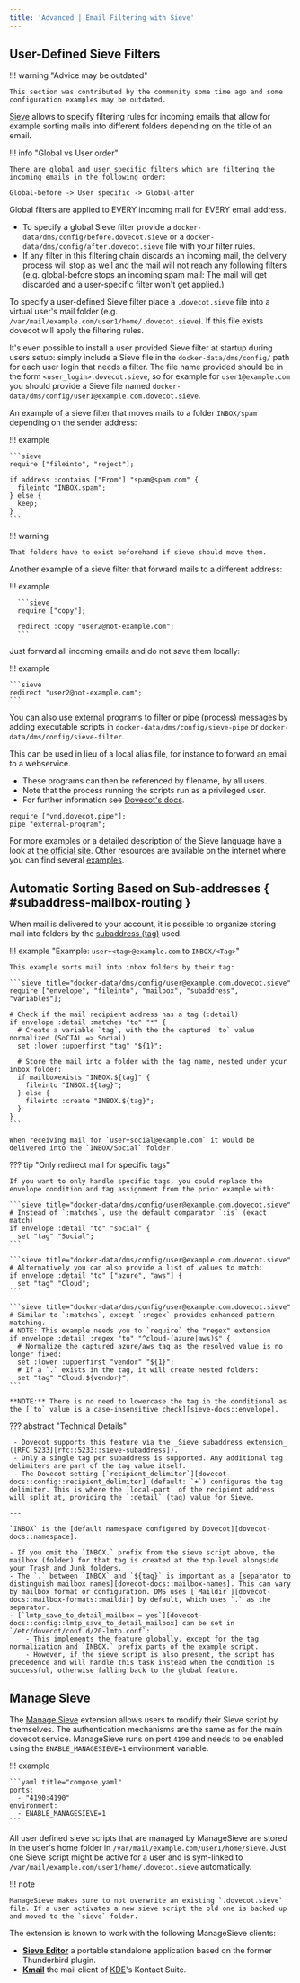 ```yaml
---
title: 'Advanced | Email Filtering with Sieve'
---
```


## User-Defined Sieve Filters

!!! warning "Advice may be outdated"

    This section was contributed by the community some time ago and some configuration examples may be outdated.

[Sieve][sieve-info] allows to specify filtering rules for incoming emails that allow for example sorting mails into different folders depending on the title of an email.

!!! info "Global vs User order"

    There are global and user specific filters which are filtering the incoming emails in the following order:

    Global-before -> User specific -> Global-after

Global filters are applied to EVERY incoming mail for EVERY email address.

- To specify a global Sieve filter provide a `docker-data/dms/config/before.dovecot.sieve` or a `docker-data/dms/config/after.dovecot.sieve` file with your filter rules.
- If any filter in this filtering chain discards an incoming mail, the delivery process will stop as well and the mail will not reach any following filters (e.g. global-before stops an incoming spam mail: The mail will get discarded and a user-specific filter won't get applied.)

To specify a user-defined Sieve filter place a `.dovecot.sieve` file into a virtual user's mail folder (e.g. `/var/mail/example.com/user1/home/.dovecot.sieve`). If this file exists dovecot will apply the filtering rules.

It's even possible to install a user provided Sieve filter at startup during users setup: simply include a Sieve file in the `docker-data/dms/config/` path for each user login that needs a filter. The file name provided should be in the form `<user_login>.dovecot.sieve`, so for example for `user1@example.com` you should provide a Sieve file named `docker-data/dms/config/user1@example.com.dovecot.sieve`.

An example of a sieve filter that moves mails to a folder `INBOX/spam` depending on the sender address:

!!! example

    ```sieve
    require ["fileinto", "reject"];

    if address :contains ["From"] "spam@spam.com" {
      fileinto "INBOX.spam";
    } else {
      keep;
    }
    ```

!!! warning

    That folders have to exist beforehand if sieve should move them.

Another example of a sieve filter that forward mails to a different address:

!!! example

      ```sieve
      require ["copy"];

      redirect :copy "user2@not-example.com";
      ```

Just forward all incoming emails and do not save them locally:

!!! example

    ```sieve
    redirect "user2@not-example.com";
    ```

You can also use external programs to filter or pipe (process) messages by adding executable scripts in `docker-data/dms/config/sieve-pipe` or `docker-data/dms/config/sieve-filter`.

This can be used in lieu of a local alias file, for instance to forward an email to a webservice.

- These programs can then be referenced by filename, by all users.
- Note that the process running the scripts run as a privileged user.
- For further information see [Dovecot's docs][dovecot-docs::sieve-pipe].

```sieve
require ["vnd.dovecot.pipe"];
pipe "external-program";
```

For more examples or a detailed description of the Sieve language have a look at [the official site][sieve-info::examples]. Other resources are available on the internet where you can find several [examples][third-party::sieve-examples].

[dovecot-docs::sieve-pipe]: https://doc.dovecot.org/configuration_manual/sieve/plugins/extprograms/#pigeonhole-plugin-extprograms
[sieve-info]: http://sieve.info/
[sieve-info::examples]: http://sieve.info/examplescripts
[third-party::sieve-examples]: https://support.tigertech.net/sieve#sieve-example-rules-jmp

## Automatic Sorting Based on Sub-addresses { #subaddress-mailbox-routing }

When mail is delivered to your account, it is possible to organize storing mail into folders by the [subaddress (tag)][docs::accounts-subaddressing] used.

!!! example "Example: `user+<tag>@example.com` to `INBOX/<Tag>`"

    This example sorts mail into inbox folders by their tag:

    ```sieve title="docker-data/dms/config/user@example.com.dovecot.sieve"
    require ["envelope", "fileinto", "mailbox", "subaddress", "variables"];

    # Check if the mail recipient address has a tag (:detail)
    if envelope :detail :matches "to" "*" {
      # Create a variable `tag`, with the the captured `to` value normalized (SoCIAL => Social)
      set :lower :upperfirst "tag" "${1}";

      # Store the mail into a folder with the tag name, nested under your inbox folder:
      if mailboxexists "INBOX.${tag}" {
        fileinto "INBOX.${tag}";
      } else {
        fileinto :create "INBOX.${tag}";
      }
    }
    ```

    When receiving mail for `user+social@example.com` it would be delivered into the `INBOX/Social` folder.

??? tip "Only redirect mail for specific tags"

    If you want to only handle specific tags, you could replace the envelope condition and tag assignment from the prior example with:

    ```sieve title="docker-data/dms/config/user@example.com.dovecot.sieve"
    # Instead of `:matches`, use the default comparator `:is` (exact match)
    if envelope :detail "to" "social" {
      set "tag" "Social";
    ```

    ```sieve title="docker-data/dms/config/user@example.com.dovecot.sieve"
    # Alternatively you can also provide a list of values to match:
    if envelope :detail "to" ["azure", "aws"] {
      set "tag" "Cloud";
    ```

    ```sieve title="docker-data/dms/config/user@example.com.dovecot.sieve"
    # Similar to `:matches`, except `:regex` provides enhanced pattern matching.
    # NOTE: This example needs you to `require` the "regex" extension
    if envelope :detail :regex "to" "^cloud-(azure|aws)$" {
      # Normalize the captured azure/aws tag as the resolved value is no longer fixed:
      set :lower :upperfirst "vendor" "${1}";
      # If a `.` exists in the tag, it will create nested folders:
      set "tag" "Cloud.${vendor}";
    ```

    **NOTE:** There is no need to lowercase the tag in the conditional as the [`to` value is a case-insensitive check][sieve-docs::envelope].

??? abstract "Technical Details"

     - Dovecot supports this feature via the _Sieve subaddress extension_ ([RFC 5233][rfc::5233::sieve-subaddress]).
     - Only a single tag per subaddress is supported. Any additional tag delimiters are part of the tag value itself.
     - The Dovecot setting [`recipient_delimiter`][dovecot-docs::config::recipient_delimiter] (default: `+`) configures the tag delimiter. This is where the `local-part` of the recipient address will split at, providing the `:detail` (tag) value for Sieve.

    ---

    `INBOX` is the [default namespace configured by Dovecot][dovecot-docs::namespace].

    - If you omit the `INBOX.` prefix from the sieve script above, the mailbox (folder) for that tag is created at the top-level alongside your Trash and Junk folders.
    - The `.` between `INBOX` and `${tag}` is important as a [separator to distinguish mailbox names][dovecot-docs::mailbox-names]. This can vary by mailbox format or configuration. DMS uses [`Maildir`][dovecot-docs::mailbox-formats::maildir] by default, which uses `.` as the separator.
    - [`lmtp_save_to_detail_mailbox = yes`][dovecot-docs::config::lmtp_save_to_detail_mailbox] can be set in `/etc/dovecot/conf.d/20-lmtp.conf`:
        - This implements the feature globally, except for the tag normalization and `INBOX.` prefix parts of the example script.
        - However, if the sieve script is also present, the script has precedence and will handle this task instead when the condition is successful, otherwise falling back to the global feature.

## Manage Sieve

The [Manage Sieve](https://doc.dovecot.org/admin_manual/pigeonhole_managesieve_server/) extension allows users to modify their Sieve script by themselves. The authentication mechanisms are the same as for the main dovecot service. ManageSieve runs on port `4190` and needs to be enabled using the `ENABLE_MANAGESIEVE=1` environment variable.

!!! example

    ```yaml title="compose.yaml"
    ports:
      - "4190:4190"
    environment:
      - ENABLE_MANAGESIEVE=1
    ```

All user defined sieve scripts that are managed by ManageSieve are stored in the user's home folder in `/var/mail/example.com/user1/home/sieve`. Just one Sieve script might be active for a user and is sym-linked to `/var/mail/example.com/user1/home/.dovecot.sieve` automatically.

!!! note

    ManageSieve makes sure to not overwrite an existing `.dovecot.sieve` file. If a user activates a new sieve script the old one is backed up and moved to the `sieve` folder.

The extension is known to work with the following ManageSieve clients:

- **[Sieve Editor](https://github.com/thsmi/sieve)**  a portable standalone application based on the former Thunderbird plugin.
- **[Kmail](https://kontact.kde.org/components/kmail/)**  the mail client of [KDE](https://kde.org/)'s Kontact Suite.

[docs::accounts-subaddressing]: ../account-management/overview.md#subaddressing

[dovecot-docs::namespace]: https://doc.dovecot.org/configuration_manual/namespace/
[dovecot-docs::mailbox-names]: https://doc.dovecot.org/configuration_manual/sieve/usage/#mailbox-names
[dovecot-docs::mailbox-formats::maildir]: https://doc.dovecot.org/admin_manual/mailbox_formats/maildir/#maildir-mbox-format
[dovecot-docs::config::lmtp_save_to_detail_mailbox]: https://doc.dovecot.org/settings/core/#core_setting-lmtp_save_to_detail_mailbox
[dovecot-docs::config::recipient_delimiter]: https://doc.dovecot.org/settings/core/#core_setting-recipient_delimiter

[rfc::5233::sieve-subaddress]: https://datatracker.ietf.org/doc/html/rfc5233
[sieve-docs::envelope]: https://thsmi.github.io/sieve-reference/en/test/core/envelope.html
